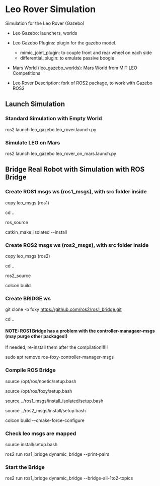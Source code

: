 # Leo Rover Simulation

Simulation for the Leo Rover (Gazebo)

- Leo Gazebo: launchers, worlds

- Leo Gazebo Plugins: plugin for the gazebo model. 
	- mimic_joint_plugin: to couple front and rear wheel on each side
	- differential_plugin: to emulate passive boogie

- Mars World (leo_gazebo_worlds): Mars World from MIT LEO Competitions

- Leo Rover Description: fork of ROS2 package, to work with Gazebo ROS2

## Launch Simulation

### Standard Simulation with Empty World

ros2 launch leo_gazebo leo_rover.launch.py

### Simulate LEO on Mars

ros2 launch leo_gazebo leo_rover_on_mars.launch.py

## Bridge Real Robot with Simulation with ROS Bridge

### Create ROS1 msgs ws (ros1_msgs), with src folder inside

copy leo_msgs (ros1)

cd ..

ros_source

catkin_make_isolated --install

### Create ROS2 msgs ws (ros2_msgs), with src folder inside

copy leo_msgs (ros2)

cd ..

ros2_source

colcon build

### Create BRIDGE ws

git clone -b foxy https://github.com/ros2/ros1_bridge.git

cd ..

#### NOTE: ROS1 Bridge has a problem with the controller-managaer-msgs (may purge other packages!)
If needed, re-install them after the compilation!!!!!

sudo apt remove ros-foxy-controller-manager-msgs

### Compile ROS Bridge
source /opt/ros/noetic/setup.bash

source /opt/ros/foxy/setup.bash 

source ../ros1_msgs/install_isolated/setup.bash

source ../ros2_msgs/install/setup.bash

colcon build --cmake-force-configure

### Check leo msgs are mapped
source install/setup.bash

ros2 run ros1_bridge dynamic_bridge --print-pairs

### Start the Bridge
ros2 run ros1_bridge dynamic_bridge --bridge-all-1to2-topics

